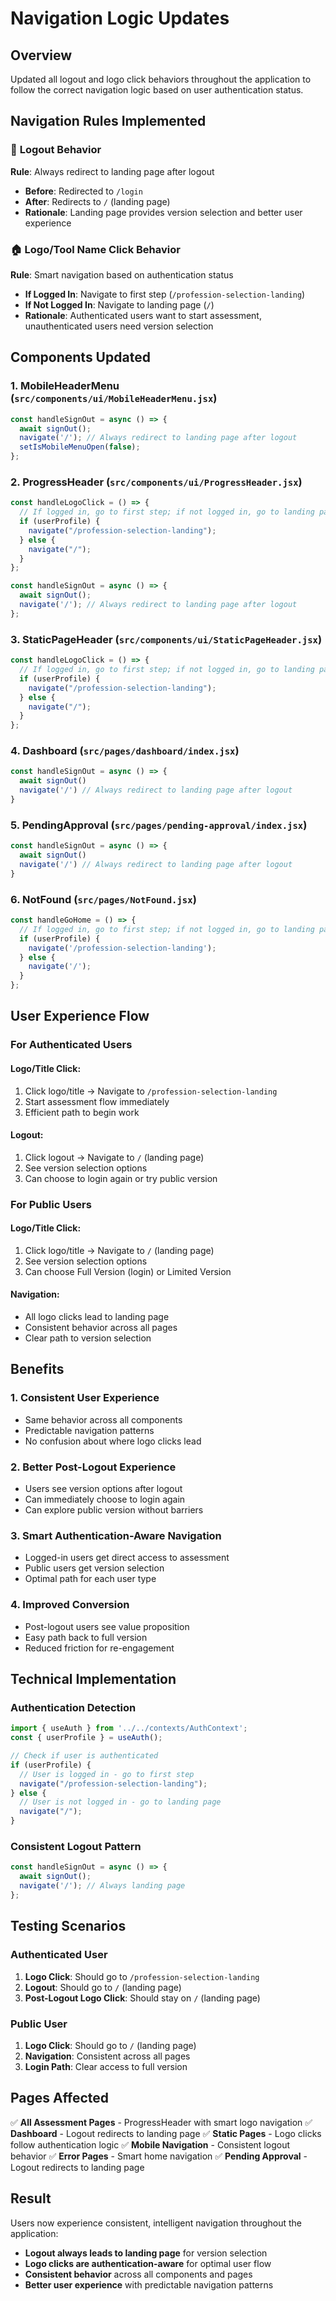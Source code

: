 # Navigation Logic Updates

## Overview
Updated all logout and logo click behaviors throughout the application to follow the correct navigation logic based on user authentication status.

## Navigation Rules Implemented

### 🚪 **Logout Behavior**
**Rule**: Always redirect to landing page after logout
- **Before**: Redirected to `/login`
- **After**: Redirects to `/` (landing page)
- **Rationale**: Landing page provides version selection and better user experience

### 🏠 **Logo/Tool Name Click Behavior**
**Rule**: Smart navigation based on authentication status
- **If Logged In**: Navigate to first step (`/profession-selection-landing`)
- **If Not Logged In**: Navigate to landing page (`/`)
- **Rationale**: Authenticated users want to start assessment, unauthenticated users need version selection

## Components Updated

### 1. **MobileHeaderMenu** (`src/components/ui/MobileHeaderMenu.jsx`)
```jsx
const handleSignOut = async () => {
  await signOut();
  navigate('/'); // Always redirect to landing page after logout
  setIsMobileMenuOpen(false);
};
```

### 2. **ProgressHeader** (`src/components/ui/ProgressHeader.jsx`)
```jsx
const handleLogoClick = () => {
  // If logged in, go to first step; if not logged in, go to landing page
  if (userProfile) {
    navigate("/profession-selection-landing");
  } else {
    navigate("/");
  }
};

const handleSignOut = async () => {
  await signOut();
  navigate('/'); // Always redirect to landing page after logout
};
```

### 3. **StaticPageHeader** (`src/components/ui/StaticPageHeader.jsx`)
```jsx
const handleLogoClick = () => {
  // If logged in, go to first step; if not logged in, go to landing page
  if (userProfile) {
    navigate("/profession-selection-landing");
  } else {
    navigate("/");
  }
};
```

### 4. **Dashboard** (`src/pages/dashboard/index.jsx`)
```jsx
const handleSignOut = async () => {
  await signOut()
  navigate('/') // Always redirect to landing page after logout
}
```

### 5. **PendingApproval** (`src/pages/pending-approval/index.jsx`)
```jsx
const handleSignOut = async () => {
  await signOut()
  navigate('/') // Always redirect to landing page after logout
}
```

### 6. **NotFound** (`src/pages/NotFound.jsx`)
```jsx
const handleGoHome = () => {
  // If logged in, go to first step; if not logged in, go to landing page
  if (userProfile) {
    navigate('/profession-selection-landing');
  } else {
    navigate('/');
  }
};
```

## User Experience Flow

### **For Authenticated Users**

#### **Logo/Title Click**:
1. Click logo/title → Navigate to `/profession-selection-landing`
2. Start assessment flow immediately
3. Efficient path to begin work

#### **Logout**:
1. Click logout → Navigate to `/` (landing page)
2. See version selection options
3. Can choose to login again or try public version

### **For Public Users**

#### **Logo/Title Click**:
1. Click logo/title → Navigate to `/` (landing page)
2. See version selection options
3. Can choose Full Version (login) or Limited Version

#### **Navigation**:
- All logo clicks lead to landing page
- Consistent behavior across all pages
- Clear path to version selection

## Benefits

### 1. **Consistent User Experience**
- Same behavior across all components
- Predictable navigation patterns
- No confusion about where logo clicks lead

### 2. **Better Post-Logout Experience**
- Users see version options after logout
- Can immediately choose to login again
- Can explore public version without barriers

### 3. **Smart Authentication-Aware Navigation**
- Logged-in users get direct access to assessment
- Public users get version selection
- Optimal path for each user type

### 4. **Improved Conversion**
- Post-logout users see value proposition
- Easy path back to full version
- Reduced friction for re-engagement

## Technical Implementation

### **Authentication Detection**
```jsx
import { useAuth } from '../../contexts/AuthContext';
const { userProfile } = useAuth();

// Check if user is authenticated
if (userProfile) {
  // User is logged in - go to first step
  navigate("/profession-selection-landing");
} else {
  // User is not logged in - go to landing page
  navigate("/");
}
```

### **Consistent Logout Pattern**
```jsx
const handleSignOut = async () => {
  await signOut();
  navigate('/'); // Always landing page
};
```

## Testing Scenarios

### **Authenticated User**
1. **Logo Click**: Should go to `/profession-selection-landing`
2. **Logout**: Should go to `/` (landing page)
3. **Post-Logout Logo Click**: Should stay on `/` (landing page)

### **Public User**
1. **Logo Click**: Should go to `/` (landing page)
2. **Navigation**: Consistent across all pages
3. **Login Path**: Clear access to full version

## Pages Affected

✅ **All Assessment Pages** - ProgressHeader with smart logo navigation
✅ **Dashboard** - Logout redirects to landing page
✅ **Static Pages** - Logo clicks follow authentication logic
✅ **Mobile Navigation** - Consistent logout behavior
✅ **Error Pages** - Smart home navigation
✅ **Pending Approval** - Logout redirects to landing page

## Result

Users now experience consistent, intelligent navigation throughout the application:
- **Logout always leads to landing page** for version selection
- **Logo clicks are authentication-aware** for optimal user flow
- **Consistent behavior** across all components and pages
- **Better user experience** with predictable navigation patterns
